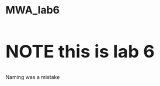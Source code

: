 # MWA_lab6

<h1 style="font-size:48px">NOTE this is <strong>lab 6</strong></h1>

Naming was a mistake
